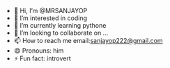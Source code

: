 - 👋 Hi, I’m @MRSANJAYOP
- 👀 I’m interested in coding
- 🌱 I’m currently learning pythone
- 💞️ I’m looking to collaborate on ...
- 📫 How to reach me email:sanjayop222@gmail.com
- 😄 Pronouns: him
- ⚡ Fun fact: introvert

<!---
MRSANJAYOP/MRSANJAYOP is a ✨ special ✨ repository because its `README.md` (this file) appears on your GitHub profile.
You can click the Preview link to take a look at your changes.
--->
